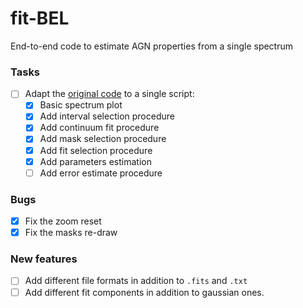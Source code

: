 # fit-BEL
End-to-end code to estimate AGN properties from a single spectrum

### Tasks
- [ ] Adapt the [original code](https://github.com/AleD1996/diana_et_al_2021) to a single script: 
    - [x] Basic spectrum plot
    - [x] Add interval selection procedure
    - [x] Add continuum fit procedure
    - [x] Add mask selection procedure
    - [x] Add fit selection procedure
    - [x] Add parameters estimation
    - [ ] Add error estimate procedure
    
### Bugs
- [x] Fix the zoom reset
- [x] Fix the masks re-draw

### New features
- [ ] Add different file formats in addition to `.fits` and `.txt`
- [ ] Add different fit components in addition to gaussian ones.
